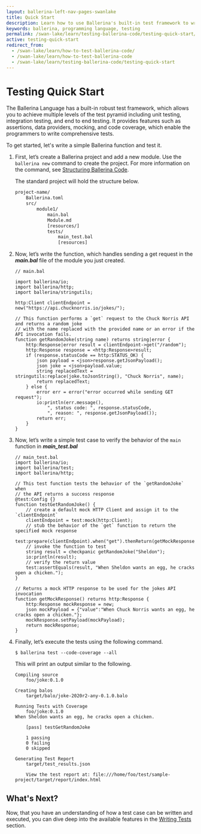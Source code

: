 ```yaml
---
layout: ballerina-left-nav-pages-swanlake
title: Quick Start
description: Learn how to use Ballerina's built-in test framework to write testable code. The test framework provides a set of building blocks to help write and run tests.
keywords: ballerina, programming language, testing
permalink: /swan-lake/learn/testing-ballerina-code/testing-quick-start/
active: testing-quick-start
redirect_from:
  - /swan-lake/learn/how-to-test-ballerina-code/
  - /swan-lake/learn/how-to-test-ballerina-code
  - /swan-lake/learn/testing-ballerina-code/testing-quick-start
---
```


# Testing Quick Start

The Ballerina Language has a built-in robust test framework, which allows you to achieve multiple levels of the test pyramid including unit testing, integration testing, and end to end testing.  It provides features such as assertions, data providers, mocking, and code coverage, which enable the programmers to write comprehensive tests.

To get started, let's write a simple Ballerina function and test it.

1. First, let’s create a Ballerina project and add a new module. Use the `ballerina new` command to create the project. 
For more information on the command, see [Structuring Ballerina Code](/swan-lake/learn/structuring-ballerina-code/).

    The standard project will hold the structure below.

    ```bash
    project-name/
        Ballerina.toml         
        src/
            module1/           	
                main.bal   
                Module.md
                [resources/]
                tests/
                    main_test.bal
                    [resources]	   
    ```

2. Now, let’s write the function, which handles sending a get request in the ***main.bal*** file of the module you just
 created.
 
    ```ballerina
    // main.bal
    
    import ballerina/io;
    import ballerina/http;
    import ballerina/stringutils;
    
    http:Client clientEndpoint = new("https://api.chucknorris.io/jokes/");
    
    // This function performs a `get` request to the Chuck Norris API and returns a random joke 
    // with the name replaced with the provided name or an error if the API invocation fails.
    function getRandomJoke(string name) returns string|error {
        http:Response|error result = clientEndpoint->get("/random");
        http:Response response = <http:Response>result;
        if (response.statusCode == http:STATUS_OK) {
            json payload = <json>response.getJsonPayload();
            json joke = <json>payload.value;
            string replacedText = stringutils:replace(joke.toJsonString(), "Chuck Norris", name);
            return replacedText;
        } else {
            error err = error("error occurred while sending GET request");
            io:println(err.message(),
                ", status code: ", response.statusCode,
                ", reason: ", response.getJsonPayload());
            return err;
        }
    }
    
    ```

3. Now, let’s write a simple test case to verify the behavior of the `main` function in ***main_test.bal***

    ```ballerina
    // main_test.bal
    import ballerina/io;
    import ballerina/test;
    import ballerina/http;
    
    // This test function tests the behavior of the `getRandomJoke` when
    // the API returns a success response
    @test:Config {}
    function testGetRandomJoke() {
        // create a default mock HTTP Client and assign it to the `clientEndpoint`
        clientEndpoint = test:mock(http:Client);
        // stub the behavior of the `get` function to return the specified mock response
        test:prepare(clientEndpoint).when("get").thenReturn(getMockResponse());
        // invoke the function to test
        string result = checkpanic getRandomJoke("Sheldon");
        io:println(result);
        // verify the return value   
        test:assertEquals(result, "When Sheldon wants an egg, he cracks open a chicken.");
    }
    
    // Returns a mock HTTP response to be used for the jokes API invocation
    function getMockResponse() returns http:Response {
        http:Response mockResponse = new;
        json mockPayload = {"value":"When Chuck Norris wants an egg, he cracks open a chicken."};
        mockResponse.setPayload(mockPayload);
        return mockResponse;
    }
    ```

4. Finally, let’s execute the tests using the following command.

    `$ ballerina test --code-coverage --all`

    This will print an output similar to the following.

    ```
    Compiling source
        foo/joke:0.1.0
    
    Creating balos
        target/balo/joke-2020r2-any-0.1.0.balo
    
    Running Tests with Coverage
        foo/joke:0.1.0
    When Sheldon wants an egg, he cracks open a chicken.
    
        [pass] testGetRandomJoke
    
        1 passing
        0 failing
        0 skipped
    
    Generating Test Report
        target/test_results.json
    
        View the test report at: file:///home/foo/test/sample-project/target/report/index.html
    ```
 
 
## What's Next?

Now, that you have an understanding of how a test case can be written and executed, you can dive deep into the available
 features in the [Writing Tests](/swan-lake/learn/testing-ballerina-code/writing-tests) section.
